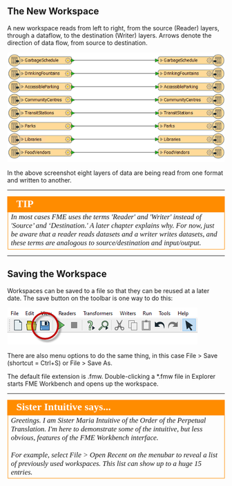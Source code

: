 ## The New Workspace ##
A new workspace reads from left to right, from the source (Reader) layers, through a dataflow, to the destination (Writer) layers. Arrows denote the direction of data flow, from source to destination.

![](./Images/Img1.18.NewWorkspace.png)

In the above screenshot eight layers of data are being read from one format and written to another.

---

<!--Tip Section--> 

<table style="border-spacing: 0px">
<tr>
<td style="vertical-align:middle;background-color:darkorange;border: 2px solid darkorange">
<i class="fa fa-info-circle fa-lg fa-pull-left fa-fw" style="color:white;padding-right: 12px;vertical-align:text-top"></i>
<span style="color:white;font-size:x-large;font-weight: bold;font-family:serif">TIP</span>
</td>
</tr>

<tr>
<td style="border: 1px solid darkorange">
<span style="font-family:serif; font-style:italic; font-size:larger">
In most cases FME uses the terms 'Reader' and 'Writer' instead of 'Source’ and ‘Destination.' A later chapter explains why. For now, just be aware that a reader reads datasets and a writer writes datasets, and these terms are analogous to source/destination and input/output.
</span>
</td>
</tr>
</table>

---

## Saving the Workspace ##
Workspaces can be saved to a file so that they can be reused at a later date. The save button on the toolbar is one way to do this:

![](./Images/Img1.19.SavingWorkspace.png)

There are also menu options to do the same thing, in this case File &gt; Save (shortcut = Ctrl+S) or File &gt; Save As.

The default file extension is .fmw. Double-clicking a *.fmw file in Explorer starts FME Workbench and opens up the workspace.

---

<!--Person X Says Section-->

<table style="border-spacing: 0px">
<tr>
<td style="vertical-align:middle;background-color:darkorange;border: 2px solid darkorange">
<i class="fa fa-quote-left fa-lg fa-pull-left fa-fw" style="color:white;padding-right: 12px;vertical-align:text-top"></i>
<span style="color:white;font-size:x-large;font-weight: bold;font-family:serif">Sister Intuitive says...</span>
</td>
</tr>

<tr>
<td style="border: 1px solid darkorange">
<span style="font-family:serif; font-style:italic; font-size:larger">
Greetings. I am Sister Maria Intuitive of the Order of the Perpetual Translation. I'm here to demonstrate some of the intuitive, but less obvious, features of the FME Workbench interface.
<br><br>For example, select File &gt; Open Recent on the menubar to reveal a list of previously used workspaces. This list can show up to a huge 15 entries.
</span>
</td>
</tr>
</table>
